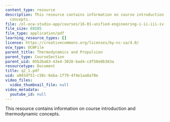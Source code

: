 ```yaml
---
content_type: resource
description: This resource contains information on course introduction and thermodynamic
  concepts.
file: /ol-ocw-studio-app/courses/16-01-unified-engineering-i-ii-iii-iv-fall-2005-spring-2006/a803df51c58c6eba1f79474e1aa8a70e_q2_1.pdf
file_size: 69285
file_type: application/pdf
learning_resource_types: []
license: https://creativecommons.org/licenses/by-nc-sa/4.0/
ocw_type: OCWFile
parent_title: Thermodynamics and Propulsion
parent_type: CourseSection
parent_uid: 05b2ba63-43e4-3028-bad4-cdf50e0b363a
resourcetype: Document
title: q2_1.pdf
uid: a803df51-c58c-6eba-1f79-474e1aa8a70e
video_files:
  video_thumbnail_file: null
video_metadata:
  youtube_id: null
---
```

This resource contains information on course introduction and thermodynamic concepts.